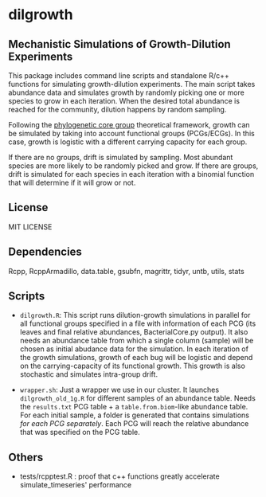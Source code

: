# dilgrowth

## Mechanistic Simulations of Growth-Dilution Experiments

This package includes command line scripts and standalone R/c++ functions for simulating growth-dilution experiments. The main script takes abundance data and simulates growth by randomly picking one or more species to grow in each iteration. When the desired total abundance is reached for the community, dilution happens by random sampling.

Following the [phylogenetic core group](https://doi.org/10.1186/s40168-021-01023-y) theoretical framework, growth can be simulated by taking into account functional groups (PCGs/ECGs). In this case, growth is logistic with a different carrying capacity for each group.

If there are no groups, drift is simulated by sampling. Most abundant species are more likely to be randomly picked and grow. If there are groups, drift is simulated for each species in each iteration with a binomial function that will determine if it will grow or not.

## License

MIT LICENSE

## Dependencies
Rcpp, RcppArmadillo, data.table, gsubfn, magrittr, tidyr, untb, utils, stats

## Scripts
- `dilgrowth.R`: This script runs dilution-growth simulations in parallel for all functional groups specified in a file with information of each PCG (its leaves and final relative abundances, BacterialCore.py output). It also needs an abundance table from which a single column (sample) will be chosen as initial abudance data for the simulation. In each iteration of the growth simulations, growth of each bug will be logistic and depend on the carrying-capacity of its functional growth. This growth is also stochastic and simulates intra-group drift.

- `wrapper.sh`: Just a wrapper we use in our cluster. It launches `dilgrowth_old_1g.R` for different samples of an abundance table. Needs the `results.txt` PCG table + a `table.from.biom`-like abundance table. For each initial sample, a folder is generated that contains simulations _for each PCG separately_. Each PCG will reach the relative abundance that was specified on the PCG table.


## Others

- tests/rcpptest.R : proof that c++ functions greatly accelerate simulate_timeseries' performance
